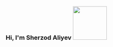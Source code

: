 ### Hi, I'm Sherzod Aliyev <img src="https://media0.giphy.com/media/gM5qFksULw54NMWyry/giphy.gif?cid=ecf05e471delrgv7ftxtp4pqedjeegvcjj95hr2fzm2nj52x&rid=giphy.gif&ct=s" width="90px">
